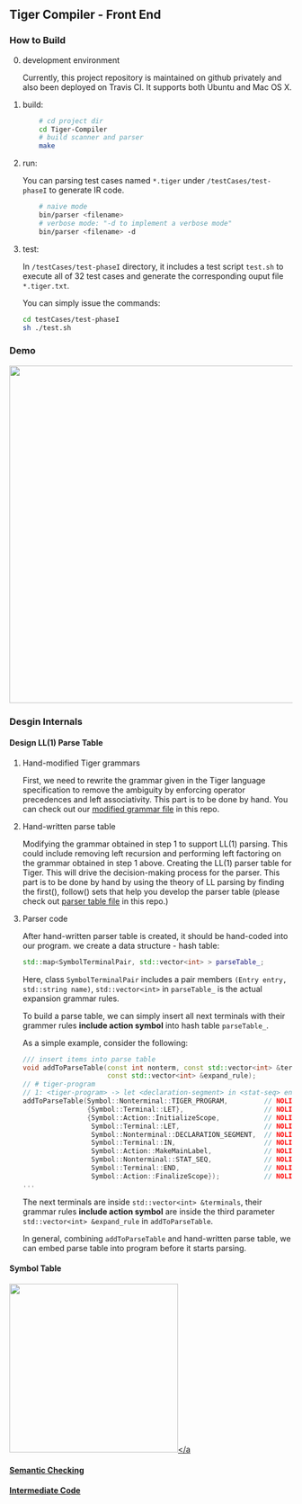 ## Tiger Compiler - Front End

### How to Build

0. development environment

	Currently, this project repository is maintained on github privately and also been deployed on Travis CI.
	It supports both Ubuntu and Mac OS X.

1. build:

	```bash
		# cd project dir
		cd Tiger-Compiler
		# build scanner and parser
		make
	```
	
2. run:

	You can parsing test cases named `*.tiger` under `/testCases/test-phaseI` to generate IR code.

	```bash
		# naive mode
		bin/parser <filename>
		# verbose mode: "-d to implement a verbose mode" 
		bin/parser <filename> -d
	```	

3. test:

	In `/testCases/test-phaseI` directory, it includes a test script `test.sh` to execute all of 32 test cases and
	generate the corresponding ouput file `*.tiger.txt`. 

	You can simply issue the commands:

	```bash
	cd testCases/test-phaseI
	sh ./test.sh
	```

### Demo

<a href="https://asciinema.org/a/89pja97rl0kb6s49iejc47lmn" target="_blank"><img src="https://asciinema.org/a/89pja97rl0kb6s49iejc47lmn.png" width="600" /></a>

### Desgin Internals

#### Design LL(1) Parse Table

1. Hand-modified Tiger grammars

	First, we need to rewrite the grammar given in the Tiger language specification to remove the ambiguity by enforcing operator precedences and left associativity. This part is to be done by hand. You can check out our [modified grammar file](https://github.com/gangliao/Tiger-Compiler/blob/master/phase1/part1/gang/grammar.md) in this repo.

2. Hand-written parse table

	Modifying the grammar obtained in step 1 to support LL(1) parsing. This could include removing left recursion and performing left factoring on the grammar obtained in step 1 above. Creating the LL(1) parser table for Tiger. This will drive the decision-making process for the parser. This part is to be done by hand by using the theory of LL parsing by finding the first(), follow() sets that help you develop the parser table (please check out [parser table file](https://github.com/gangliao/Tiger-Compiler/blob/master/phase1/part1/gang/parser_table.md) in this repo.)

3. Parser code

	After hand-written parser table is created, it should be hand-coded into our program. we create a data structure - hash table:
	
	```c++
	std::map<SymbolTerminalPair, std::vector<int> > parseTable_;
	```

	Here, class `SymbolTerminalPair` includes a pair members `(Entry entry, std::string name)`, `std::vector<int>` in `parseTable_` is the actual expansion grammar rules.
	
	To build a parse table, we can simply insert all next terminals with their grammer rules **include action symbol** into hash table `parseTable_`.

	As a simple example, consider the following:

	```c++
	/// insert items into parse table
	void addToParseTable(const int nonterm, const std::vector<int> &terminals,
						 const std::vector<int> &expand_rule);
	// # tiger-program
	// 1: <tiger-program> -> let <declaration-segment> in <stat-seq> end
	addToParseTable(Symbol::Nonterminal::TIGER_PROGRAM,         // NOLINT
					{Symbol::Terminal::LET},                    // NOLINT
					{Symbol::Action::InitializeScope,           // NOLINT
					 Symbol::Terminal::LET,                     // NOLINT
					 Symbol::Nonterminal::DECLARATION_SEGMENT,  // NOLINT
					 Symbol::Terminal::IN,                      // NOLINT
					 Symbol::Action::MakeMainLabel,             // NOLINT
					 Symbol::Nonterminal::STAT_SEQ,             // NOLINT
					 Symbol::Terminal::END,                     // NOLINT
					 Symbol::Action::FinalizeScope});           // NOLINT
	...				
	```

	The next terminals are inside `std::vector<int> &terminals`, their grammar rules **include action symbol** are inside the third parameter `std::vector<int> &expand_rule` in `addToParseTable`.

	In general, combining `addToParseTable` and hand-written parse table, we can embed parse table into program before it starts parsing.

#### Symbol Table

<a href="https://github.com/gangliao/Tiger-Compiler/blob/master/img/symbol_table.png" target="_blank"><img src="https://github.com/gangliao/Tiger-Compiler/blob/master/img/symbol_table.png" width="300" /></a


#### Semantic Checking

#### Intermediate Code

